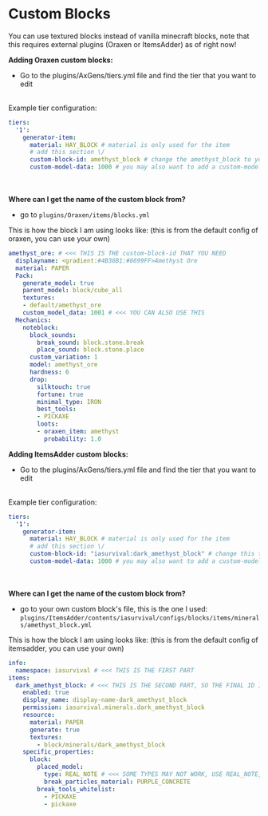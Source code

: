 # Custom Blocks

You can use textured blocks instead of vanilla minecraft blocks, note that this requires external plugins (Oraxen or ItemsAdder) as of right now!

<tabs>

<tab title="Oraxen">

<b>Adding Oraxen custom blocks:</b>
* Go to the plugins/AxGens/tiers.yml file and find the tier that you want to edit
<br></br>

Example tier configuration:

```yaml
tiers:
  '1':
    generator-item:
      material: HAY_BLOCK # material is only used for the item
      # add this section \/
      custom-block-id: amethyst_block # change the amethyst_block to your own custom block
      custom-model-data: 1000 # you may also want to add a custom-model-data, but it is not required
```

<br></br>
<b>Where can I get the name of the custom block from?</b>
* go to `plugins/Oraxen/items/blocks.yml`

This is how the block I am using looks like: (this is from the default config of oraxen, you can use your own)
```yaml
amethyst_ore: # <<< THIS IS THE custom-block-id THAT YOU NEED
  displayname: <gradient:#4B36B1:#6699FF>Amethyst Ore
  material: PAPER
  Pack:
    generate_model: true
    parent_model: block/cube_all
    textures:
    - default/amethyst_ore
    custom_model_data: 1001 # <<< YOU CAN ALSO USE THIS 
  Mechanics:
    noteblock:
      block_sounds:
        break_sound: block.stone.break
        place_sound: block.stone.place
      custom_variation: 1
      model: amethyst_ore
      hardness: 6
      drop:
        silktouch: true
        fortune: true
        minimal_type: IRON
        best_tools:
        - PICKAXE
        loots:
        - oraxen_item: amethyst
          probability: 1.0
```

</tab>

<tab title="ItemsAdder">

<b>Adding ItemsAdder custom blocks:</b>
* Go to the plugins/AxGens/tiers.yml file and find the tier that you want to edit
<br></br>

Example tier configuration:

```yaml
tiers:
  '1':
    generator-item:
      material: HAY_BLOCK # material is only used for the item
      # add this section \/
      custom-block-id: "iasurvival:dark_amethyst_block" # change this to your own custom block
      custom-model-data: 1000 # you may also want to add a custom-model-data, but it is not required
```

<br></br>
<b>Where can I get the name of the custom block from?</b>
* go to your own custom block's file, this is the one I used: `plugins/ItemsAdder/contents/iasurvival/configs/blocks/items/minerals/amethyst_block.yml`

This is how the block I am using looks like: (this is from the default config of itemsadder, you can use your own)
```yaml
info:
  namespace: iasurvival # <<< THIS IS THE FIRST PART
items:
  dark_amethyst_block: # <<< THIS IS THE SECOND PART, SO THE FINAL ID IS: iasurvival:dark_amethyst_block
    enabled: true
    display_name: display-name-dark_amethyst_block
    permission: iasurvival.minerals.dark_amethyst_block
    resource:
      material: PAPER
      generate: true
      textures:
        - block/minerals/dark_amethyst_block
    specific_properties:
      block:
        placed_model:
          type: REAL_NOTE # <<< SOME TYPES MAY NOT WORK, USE REAL_NOTE, THAT 100% WORKS
          break_particles_material: PURPLE_CONCRETE
        break_tools_whitelist:
          - PICKAXE
          - pickaxe
```

</tab>
</tabs>